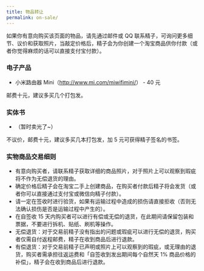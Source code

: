 ```yaml
---
title: 物品转让
permalink: on-sale/
---
```


如果你有意向购买该页面的物品，请先通过邮件或 QQ 联系精子，可询问更多细节、议价和获取照片，当敲定价格后，精子会为你创建一个淘宝商品供你付款（或者你觉得麻烦的话可以直接支付宝付款）。

### 电子产品

* 小米路由器 Mini（<http://www.mi.com/miwifimini/>） - 40 元

邮费十元，建议多买几个打包发。

### 实体书

* （暂时卖光了~）

不议价，邮费十元，建议多买几本打包发，加 5 元可获得精子签名的书签。

### 实物商品交易细则

* 有意向购买者，请联系精子获取详细的商品照片，对于照片上可以观察到瑕疵将不作为无偿退货的理由。
* 确定价格后精子会在淘宝二手上创建商品，在购买者付款后精子将会发货（或者你可以直接通过支付宝或微信向精子付款）。
* 请一定在签收时进行验货，如果有运输过程中造成的损伤请直接拒收（否则无法确认损伤是否是运输过程中产生的）。
* 在自签收 15 天内购买者可以进行有偿或无偿的退货，在此期间请保留包装和票据，不要进行拆机、贴纸、刷机等操作。
* 无偿退货：对于交易前精子没有指出的问题或瑕疵可以进行无偿的退货，购买者仅需自付返程邮费，精子在收到商品后进行退款。
* 有偿退货：对于交易前精子已声明或照片上可以观察到的瑕疵，或无理由的退货，购买者需承担往返运费和「自签收到发出期间每个自然天 1% 商品价格的补偿」，精子会在收到商品后进行退款。
